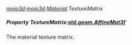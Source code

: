 _[mojo3d](../../modules/mojo3d/mojo3d-module.md):[mojo3d](../../modules/mojo3d/mojo3d-module.md).[Material](../../modules/mojo3d/mojo3d-material.md).TextureMatrix_
##### Property TextureMatrix:[std.geom.AffineMat3f](../../modules/std/std-geom-affinemat3f.md)
The material texture matrix.
